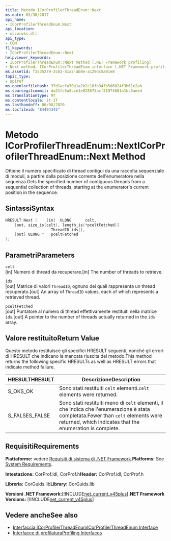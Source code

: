 ```yaml
---
title: Metodo ICorProfilerThreadEnum::Next
ms.date: 03/30/2017
api_name:
- ICorProfilerThreadEnum.Next
api_location:
- mscorwks.dll
api_type:
- COM
f1_keywords:
- ICorProfilerThreadEnum::Next
helpviewer_keywords:
- ICorProfilerThreadEnum::Next method [.NET Framework profiling]
- Next method, ICorProfilerThreadEnum interface [.NET Framework profiling]
ms.assetid: f3535279-3c63-41a2-ab0e-a129dc5a01e8
topic_type:
- apiref
ms.openlocfilehash: 37d1acfa70a1a2b2c18fb34fb5d6024f3b61e2ab
ms.sourcegitcommit: da21fc5a8cce1e028575acf31974681a1bc5aeed
ms.translationtype: MT
ms.contentlocale: it-IT
ms.lasthandoff: 06/08/2020
ms.locfileid: "84494345"
---
```

# <a name="icorprofilerthreadenumnext-method"></a><span data-ttu-id="afde8-102">Metodo ICorProfilerThreadEnum::Next</span><span class="sxs-lookup"><span data-stu-id="afde8-102">ICorProfilerThreadEnum::Next Method</span></span>
<span data-ttu-id="afde8-103">Ottiene il numero specificato di thread contigui da una raccolta sequenziale di moduli, a partire dalla posizione corrente dell'enumeratore nella sequenza.</span><span class="sxs-lookup"><span data-stu-id="afde8-103">Gets the specified number of contiguous threads from a sequential collection of threads, starting at the enumerator's current position in the sequence.</span></span>  
  
## <a name="syntax"></a><span data-ttu-id="afde8-104">Sintassi</span><span class="sxs-lookup"><span data-stu-id="afde8-104">Syntax</span></span>  
  
```cpp  
HRESULT Next (    [in]  ULONG      celt,  
    [out, size_is(celt), length_is(*pceltFetched)]  
                    ThreadID ids[],  
    [out] ULONG *   pceltFetched  
);  
```  
  
## <a name="parameters"></a><span data-ttu-id="afde8-105">Parametri</span><span class="sxs-lookup"><span data-stu-id="afde8-105">Parameters</span></span>  
 `celt`  
 <span data-ttu-id="afde8-106">[in] Numero di thread da recuperare.</span><span class="sxs-lookup"><span data-stu-id="afde8-106">[in] The number of threads to retrieve.</span></span>  
  
 `ids`  
 <span data-ttu-id="afde8-107">[out] Matrice di valori `ThreadID`, ognuno dei quali rappresenta un thread recuperato.</span><span class="sxs-lookup"><span data-stu-id="afde8-107">[out] An array of `ThreadID` values, each of which represents a retrieved thread.</span></span>  
  
 `pceltFetched`  
 <span data-ttu-id="afde8-108">[out] Puntatore al numero di thread effettivamente restituiti nella matrice `ids`.</span><span class="sxs-lookup"><span data-stu-id="afde8-108">[out] A pointer to the number of threads actually returned in the `ids` array.</span></span>  
  
## <a name="return-value"></a><span data-ttu-id="afde8-109">Valore restituito</span><span class="sxs-lookup"><span data-stu-id="afde8-109">Return Value</span></span>  
 <span data-ttu-id="afde8-110">Questo metodo restituisce gli specifici HRESULT seguenti, nonché gli errori di HRESULT che indicano la mancata riuscita del metodo.</span><span class="sxs-lookup"><span data-stu-id="afde8-110">This method returns the following specific HRESULTs as well as HRESULT errors that indicate method failure.</span></span>  
  
|<span data-ttu-id="afde8-111">HRESULT</span><span class="sxs-lookup"><span data-stu-id="afde8-111">HRESULT</span></span>|<span data-ttu-id="afde8-112">Descrizione</span><span class="sxs-lookup"><span data-stu-id="afde8-112">Description</span></span>|  
|-------------|-----------------|  
|<span data-ttu-id="afde8-113">S_OK</span><span class="sxs-lookup"><span data-stu-id="afde8-113">S_OK</span></span>|<span data-ttu-id="afde8-114">Sono stati restituiti `celt` elementi.</span><span class="sxs-lookup"><span data-stu-id="afde8-114">`celt` elements were returned.</span></span>|  
|<span data-ttu-id="afde8-115">S_FALSE</span><span class="sxs-lookup"><span data-stu-id="afde8-115">S_FALSE</span></span>|<span data-ttu-id="afde8-116">Sono stati restituiti meno di `celt` elementi, il che indica che l'enumerazione è stata completata.</span><span class="sxs-lookup"><span data-stu-id="afde8-116">Fewer than `celt` elements were returned, which indicates that the enumeration is complete.</span></span>|  
  
## <a name="requirements"></a><span data-ttu-id="afde8-117">Requisiti</span><span class="sxs-lookup"><span data-stu-id="afde8-117">Requirements</span></span>  
 <span data-ttu-id="afde8-118">**Piattaforme:** vedere [Requisiti di sistema di .NET Framework](../../get-started/system-requirements.md).</span><span class="sxs-lookup"><span data-stu-id="afde8-118">**Platforms:** See [System Requirements](../../get-started/system-requirements.md).</span></span>  
  
 <span data-ttu-id="afde8-119">**Intestazione:** CorProf.idl, CorProf.h</span><span class="sxs-lookup"><span data-stu-id="afde8-119">**Header:** CorProf.idl, CorProf.h</span></span>  
  
 <span data-ttu-id="afde8-120">**Libreria:** CorGuids.lib</span><span class="sxs-lookup"><span data-stu-id="afde8-120">**Library:** CorGuids.lib</span></span>  
  
 <span data-ttu-id="afde8-121">**Versioni .NET Framework:**[!INCLUDE[net_current_v45plus](../../../../includes/net-current-v45plus-md.md)]</span><span class="sxs-lookup"><span data-stu-id="afde8-121">**.NET Framework Versions:** [!INCLUDE[net_current_v45plus](../../../../includes/net-current-v45plus-md.md)]</span></span>  
  
## <a name="see-also"></a><span data-ttu-id="afde8-122">Vedere anche</span><span class="sxs-lookup"><span data-stu-id="afde8-122">See also</span></span>

- [<span data-ttu-id="afde8-123">Interfaccia ICorProfilerThreadEnum</span><span class="sxs-lookup"><span data-stu-id="afde8-123">ICorProfilerThreadEnum Interface</span></span>](icorprofilerthreadenum-interface.md)
- [<span data-ttu-id="afde8-124">Interfacce di profilatura</span><span class="sxs-lookup"><span data-stu-id="afde8-124">Profiling Interfaces</span></span>](profiling-interfaces.md)
